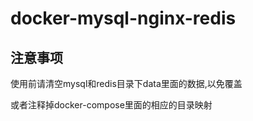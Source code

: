 # docker-mysql-nginx-redis

## 注意事项
使用前请清空mysql和redis目录下data里面的数据,以免覆盖

或者注释掉docker-compose里面的相应的目录映射



